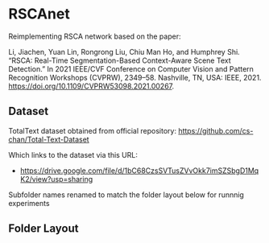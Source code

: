 # RSCAnet
Reimplementing RSCA network based on the paper: 

Li, Jiachen, Yuan Lin, Rongrong Liu, Chiu Man Ho, and Humphrey Shi. “RSCA: Real-Time Segmentation-Based Context-Aware Scene Text Detection.” In 2021 IEEE/CVF Conference on Computer Vision and Pattern Recognition Workshops (CVPRW), 2349–58. Nashville, TN, USA: IEEE, 2021. https://doi.org/10.1109/CVPRW53098.2021.00267.

## Dataset  

TotalText dataset obtained from official repository:
https://github.com/cs-chan/Total-Text-Dataset

Which links to the dataset via this URL:
- https://drive.google.com/file/d/1bC68CzsSVTusZVvOkk7imSZSbgD1MqK2/view?usp=sharing

Subfolder names renamed to match the folder layout below for runnnig experiments


## Folder Layout  



